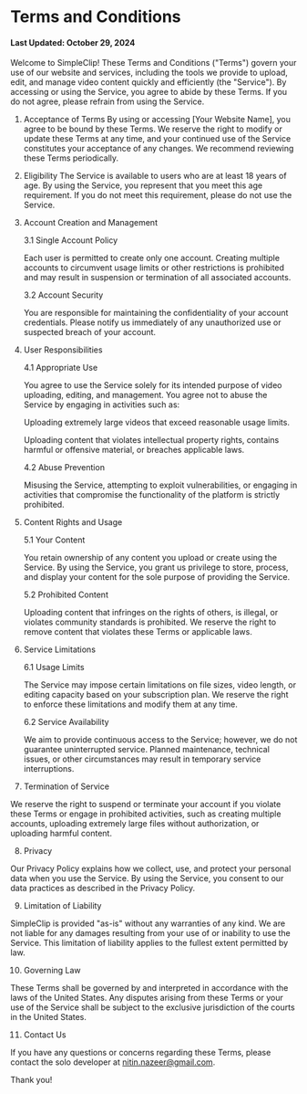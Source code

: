 # Terms and Conditions
#### Last Updated: October 29, 2024

Welcome to SimpleClip! These Terms and Conditions ("Terms") govern your use of our website and services, including the tools we provide to upload, edit, and manage video content quickly and efficiently (the "Service"). By accessing or using the Service, you agree to abide by these Terms. If you do not agree, please refrain from using the Service.

1. Acceptance of Terms
By using or accessing [Your Website Name], you agree to be bound by these Terms. We reserve the right to modify or update these Terms at any time, and your continued use of the Service constitutes your acceptance of any changes. We recommend reviewing these Terms periodically.

2. Eligibility
The Service is available to users who are at least 18 years of age. By using the Service, you represent that you meet this age requirement. If you do not meet this requirement, please do not use the Service.

3. Account Creation and Management

    3.1 Single Account Policy
    
    Each user is permitted to create only one account. Creating multiple accounts to circumvent usage limits or other restrictions is prohibited and may result in suspension or termination of all associated accounts.

    3.2 Account Security
    
    You are responsible for maintaining the confidentiality of your account credentials. Please notify us immediately of any unauthorized use or suspected breach of your account.

4. User Responsibilities

    4.1 Appropriate Use
    
    You agree to use the Service solely for its intended purpose of video uploading, editing, and management. You agree not to abuse the Service by engaging in activities such as:

    Uploading extremely large videos that exceed reasonable usage limits.
    
    Uploading content that violates intellectual property rights, contains harmful or offensive material, or breaches applicable laws.
    
    4.2 Abuse Prevention
    
    Misusing the Service, attempting to exploit vulnerabilities, or engaging in activities that compromise the functionality of the platform is strictly prohibited.

5. Content Rights and Usage

    5.1 Your Content
    
    You retain ownership of any content you upload or create using the Service. By using the Service, you grant us privilege to store, process, and display your content for the sole purpose of providing the Service.

    5.2 Prohibited Content
    
    Uploading content that infringes on the rights of others, is illegal, or violates community standards is prohibited. We reserve the right to remove content that violates these Terms or applicable laws.

6. Service Limitations

    6.1 Usage Limits
    
    The Service may impose certain limitations on file sizes, video length, or editing capacity based on your subscription plan. We reserve the right to enforce these limitations and modify them at any time.

    6.2 Service Availability

    We aim to provide continuous access to the Service; however, we do not guarantee uninterrupted service. Planned maintenance, technical issues, or other circumstances may result in temporary service interruptions.

7. Termination of Service

We reserve the right to suspend or terminate your account if you violate these Terms or engage in prohibited activities, such as creating multiple accounts, uploading extremely large files without authorization, or uploading harmful content.

8. Privacy

Our Privacy Policy explains how we collect, use, and protect your personal data when you use the Service. By using the Service, you consent to our data practices as described in the Privacy Policy.

9. Limitation of Liability

SimpleClip is provided "as-is" without any warranties of any kind. We are not liable for any damages resulting from your use of or inability to use the Service. This limitation of liability applies to the fullest extent permitted by law.

10. Governing Law

These Terms shall be governed by and interpreted in accordance with the laws of the United States. Any disputes arising from these Terms or your use of the Service shall be subject to the exclusive jurisdiction of the courts in the United States.

11. Contact Us

If you have any questions or concerns regarding these Terms, please contact the solo developer at nitin.nazeer@gmail.com.

Thank you!